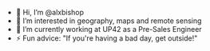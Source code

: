 - 👋 Hi, I’m @alxbishop
- 👀 I’m interested in geography, maps and remote sensing
- 🌱 I’m currently working at UP42 as a Pre-Sales Engineer
- ⚡ Fun advice: "If you're having a bad day, get outside!"

<!---
alxbishop/alxbishop is a ✨ special ✨ repository because its `README.md` (this file) appears on your GitHub profile.
You can click the Preview link to take a look at your changes.
--->
